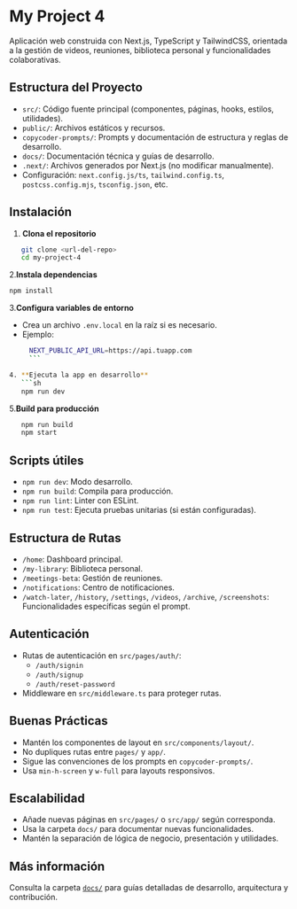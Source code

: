 # My Project 4

Aplicación web construida con Next.js, TypeScript y TailwindCSS, orientada a la gestión de videos, reuniones, biblioteca personal y funcionalidades colaborativas.

## Estructura del Proyecto

- `src/`: Código fuente principal (componentes, páginas, hooks, estilos, utilidades).
- `public/`: Archivos estáticos y recursos.
- `copycoder-prompts/`: Prompts y documentación de estructura y reglas de desarrollo.
- `docs/`: Documentación técnica y guías de desarrollo.
- `.next/`: Archivos generados por Next.js (no modificar manualmente).
- Configuración: `next.config.js/ts`, `tailwind.config.ts`, `postcss.config.mjs`, `tsconfig.json`, etc.

## Instalación

1. **Clona el repositorio**

```sh
   git clone <url-del-repo>
   cd my-project-4
   ```

2.**Instala dependencias**

   ```sh
   npm install
   ```

3.**Configura variables de entorno**

- Crea un archivo `.env.local` en la raíz si es necesario.
- Ejemplo:

```sh
     NEXT_PUBLIC_API_URL=https://api.tuapp.com
     ```

4. **Ejecuta la app en desarrollo**
   ```sh
   npm run dev
   ```

5.**Build para producción**

```sh
   npm run build
   npm start
   ```

## Scripts útiles

- `npm run dev`: Modo desarrollo.
- `npm run build`: Compila para producción.
- `npm run lint`: Linter con ESLint.
- `npm run test`: Ejecuta pruebas unitarias (si están configuradas).

## Estructura de Rutas

- `/home`: Dashboard principal.
- `/my-library`: Biblioteca personal.
- `/meetings-beta`: Gestión de reuniones.
- `/notifications`: Centro de notificaciones.
- `/watch-later`, `/history`, `/settings`, `/videos`, `/archive`, `/screenshots`: Funcionalidades específicas según el prompt.

## Autenticación

- Rutas de autenticación en `src/pages/auth/`:
  - `/auth/signin`
  - `/auth/signup`
  - `/auth/reset-password`
- Middleware en `src/middleware.ts` para proteger rutas.

## Buenas Prácticas

- Mantén los componentes de layout en `src/components/layout/`.
- No dupliques rutas entre `pages/` y `app/`.
- Sigue las convenciones de los prompts en `copycoder-prompts/`.
- Usa `min-h-screen` y `w-full` para layouts responsivos.

## Escalabilidad

- Añade nuevas páginas en `src/pages/` o `src/app/` según corresponda.
- Usa la carpeta `docs/` para documentar nuevas funcionalidades.
- Mantén la separación de lógica de negocio, presentación y utilidades.

## Más información

Consulta la carpeta [`docs/`](docs/) para guías detalladas de desarrollo, arquitectura y contribución.
